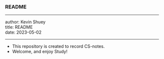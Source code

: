 ### README
- - -
author: Kevin Shuey    
title: README   
date: 2023-05-02  
- - -
* This repository is created to record CS-notes.   
* Welcome, and enjoy Study!
